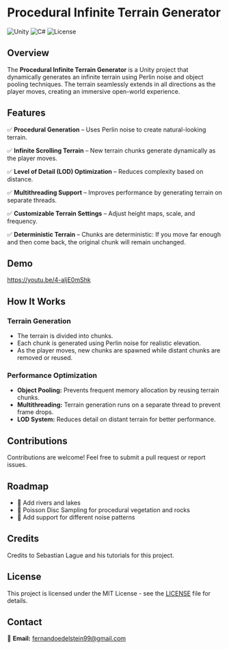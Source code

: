 # Procedural Infinite Terrain Generator

![Unity](https://img.shields.io/badge/Unity-2021%2B-blue.svg)
![C#](https://img.shields.io/badge/C%23-Programming-orange.svg)
![License](https://img.shields.io/badge/License-MIT-green.svg)

## Overview

The **Procedural Infinite Terrain Generator** is a Unity project that dynamically generates an infinite terrain using Perlin noise and object pooling techniques. The terrain seamlessly extends in all directions as the player moves, creating an immersive open-world experience.

## Features

✅ **Procedural Generation** – Uses Perlin noise to create natural-looking terrain.

✅ **Infinite Scrolling Terrain** – New terrain chunks generate dynamically as the player moves.

✅ **Level of Detail (LOD) Optimization** – Reduces complexity based on distance.

✅ **Multithreading Support** – Improves performance by generating terrain on separate threads.

✅ **Customizable Terrain Settings** – Adjust height maps, scale, and frequency.

✅ **Deterministic Terrain** – Chunks are deterministic: If you move far enough and then come back, the original chunk will remain unchanged.

## Demo
https://youtu.be/4-aIjE0mShk

## How It Works

### Terrain Generation
- The terrain is divided into chunks.
- Each chunk is generated using Perlin noise for realistic elevation.
- As the player moves, new chunks are spawned while distant chunks are removed or reused.

### Performance Optimization
- **Object Pooling:** Prevents frequent memory allocation by reusing terrain chunks.
- **Multithreading:** Terrain generation runs on a separate thread to prevent frame drops.
- **LOD System:** Reduces detail on distant terrain for better performance.

## Contributions
Contributions are welcome! Feel free to submit a pull request or report issues.

## Roadmap
- 🌟 Add rivers and lakes
- 🌟 Poisson Disc Sampling for procedural vegetation and rocks
- 🌟 Add support for different noise patterns

## Credits
Credits to Sebastian Lague and his tutorials for this project.

## License
This project is licensed under the MIT License - see the [LICENSE](LICENSE) file for details.

## Contact
📧 **Email:** fernandoedelstein99@gmail.com
